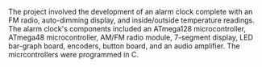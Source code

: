 The project involved the development of an alarm clock complete with an FM radio, auto-dimming display, and inside/outside temperature readings. The alarm clock's components included an ATmega128 microcontroller, ATmega48 microcontroller, AM/FM radio module, 7-segment display, LED bar-graph board, encoders, button board, and an audio amplifier. The micrcontrollers were programmed in C.

